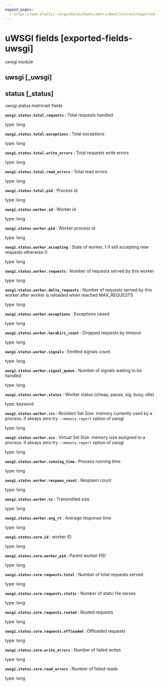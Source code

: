 ```yaml
---
mapped_pages:
  - https://www.elastic.co/guide/en/beats/metricbeat/current/exported-fields-uwsgi.html
---
```


<!-- This file is generated! See scripts/generate_fields_docs.py -->

# uWSGI fields [exported-fields-uwsgi]

uwsgi module

## uwsgi [_uwsgi]



## status [_status]

uwsgi.status metricset fields

**`uwsgi.status.total.requests`**
:   Total requests handled

type: long


**`uwsgi.status.total.exceptions`**
:   Total exceptions

type: long


**`uwsgi.status.total.write_errors`**
:   Total requests write errors

type: long


**`uwsgi.status.total.read_errors`**
:   Total read errors

type: long


**`uwsgi.status.total.pid`**
:   Process id

type: long


**`uwsgi.status.worker.id`**
:   Worker id

type: long


**`uwsgi.status.worker.pid`**
:   Worker process id

type: long


**`uwsgi.status.worker.accepting`**
:   State of worker, 1 if still accepting new requests otherwise 0

type: long


**`uwsgi.status.worker.requests`**
:   Number of requests served by this worker

type: long


**`uwsgi.status.worker.delta_requests`**
:   Number of requests served by this worker after worker is reloaded when reached MAX_REQUESTS

type: long


**`uwsgi.status.worker.exceptions`**
:   Exceptions raised

type: long


**`uwsgi.status.worker.harakiri_count`**
:   Dropped requests by timeout

type: long


**`uwsgi.status.worker.signals`**
:   Emitted signals count

type: long


**`uwsgi.status.worker.signal_queue`**
:   Number of signals waiting to be handled

type: long


**`uwsgi.status.worker.status`**
:   Worker status (cheap, pause, sig, busy, idle)

type: keyword


**`uwsgi.status.worker.rss`**
:   Resident Set Size. memory currently used by a process. if always zero try `--memory-report` option of uwsgi

type: long


**`uwsgi.status.worker.vsz`**
:   Virtual Set Size. memory size assigned to a process. if always zero try `--memory-report` option of uwsgi

type: long


**`uwsgi.status.worker.running_time`**
:   Process running time

type: long


**`uwsgi.status.worker.respawn_count`**
:   Respawn count

type: long


**`uwsgi.status.worker.tx`**
:   Transmitted size

type: long


**`uwsgi.status.worker.avg_rt`**
:   Average response time

type: long


**`uwsgi.status.core.id`**
:   worker ID

type: long


**`uwsgi.status.core.worker_pid`**
:   Parent worker PID

type: long


**`uwsgi.status.core.requests.total`**
:   Number of total requests served

type: long


**`uwsgi.status.core.requests.static`**
:   Number of static file serves

type: long


**`uwsgi.status.core.requests.routed`**
:   Routed requests

type: long


**`uwsgi.status.core.requests.offloaded`**
:   Offloaded requests

type: long


**`uwsgi.status.core.write_errors`**
:   Number of failed writes

type: long


**`uwsgi.status.core.read_errors`**
:   Number of failed reads

type: long


